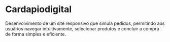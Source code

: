 # Cardapiodigital
Desenvolvimento de um site responsivo que simula pedidos, permitindo aos usuários navegar intuitivamente, selecionar produtos e concluir a compra de forma simples e eficiente.
